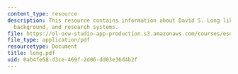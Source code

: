 ```yaml
---
content_type: resource
description: This resource contains information about David S. Long like personal
  background, and research systems.
file: https://ol-ocw-studio-app-production.s3.amazonaws.com/courses/esd-342-advanced-system-architecture-spring-2006/0ab4fe58d3ce469f2d06dd03e36d4b2f_long.pdf
file_type: application/pdf
resourcetype: Document
title: long.pdf
uid: 0ab4fe58-d3ce-469f-2d06-dd03e36d4b2f
---
```


